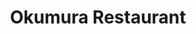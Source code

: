 ---
layout: place
title: "Okumura Restaurant"
permalink: /california/encino/okumura-restaurant.html
stateAbbr: CA
stateName: California
cityName: Encino
seo:
  name: "Okumura Restaurant"
  type: Restaurant
  links: null
description: "Okumura Restaurant serves delicious sushi in Encino, California. Try fresh Japanese dishes for a great dining experience. "
place_id: ChIJvUgMC0qYwoARFUUg7uLiVwM
photos:
  - name: >-
      places/ChIJvUgMC0qYwoARFUUg7uLiVwM/photos/AeeoHcL6iSK8DtaLmTjzE92GE5XXBS39GX6HMdfbQLtYJQVBgfkvH88rBvMH01WkNh0hB_gbaUA83jW-h1qoNlTXECxN4zucP0IxN42MG7qYUBR1bpciV85ji1VXyfZATMWPi40FTGwFWmm4aYJa8UiVhueI1V3G9w5MILqU7kuP_-r748ZIZfzLPqxBEdVi5-qw-vYOh5iroJHJxqOUu9kDBDbA1URRour5YEcILdcEM5csRyt-q9BQ2EfJCYihJ_XJkYtF0O2t_A9gqm3xSOJKWW_8YkBygn1WQumhpZulbnWeCQ
    widthPx: 4032
    heightPx: 3024
    authorAttributions:
      - displayName: Okumura Restaurant
        uri: https://maps.google.com/maps/contrib/113722809711224000745
        photoUri: >-
          https://lh3.googleusercontent.com/a-/ALV-UjWi-zlfzuZxFDk5dYh8660iBbY7_VsG8_Unp4o9qatZCrxzRmw=s100-p-k-no-mo
    flagContentUri: >-
      https://www.google.com/local/imagery/report/?cb_client=maps_api_places.places_api&image_key=!1e10!2sAF1QipMK3hPndnRK_F9sWRAuvV7klr4CwbkLDed5SaOg&hl=en-US
    googleMapsUri: >-
      https://www.google.com/maps/place//data=!3m4!1e2!3m2!1sAF1QipMK3hPndnRK_F9sWRAuvV7klr4CwbkLDed5SaOg!2e10!4m2!3m1!1s0x80c2984a0b0c48bd:0x357e2e2ee204515
  - name: >-
      places/ChIJvUgMC0qYwoARFUUg7uLiVwM/photos/AeeoHcIS3WOXf7UJbsK6CPlg40WZXj8n-Y8zRKGEOXp_Ip8rWv9IgZni94CL1mUjH-bhPcYGuZSTHoxafGzTdQcxXHxJq7bvJtZvfom5gfZFw5UZYWTkH0dupGkJnE45Q64a9xxpmzqSCkuph8xUWpwQhENQ_aeCnnhgl4Hoszoz9zlhYmpJLd9spTn1RXFjrlJ8hK70HxIVYBmrOQh_0x1Pi_-_MtvylHOfDOkES5kAVVdb21xj9q15msbNEZYtooa52mlvE8gDYLF5VURBPkYYwhrHS0t4gblvWLkwN4XrdR_Q1w
    widthPx: 900
    heightPx: 596
    authorAttributions:
      - displayName: Okumura Restaurant
        uri: https://maps.google.com/maps/contrib/113722809711224000745
        photoUri: >-
          https://lh3.googleusercontent.com/a-/ALV-UjWi-zlfzuZxFDk5dYh8660iBbY7_VsG8_Unp4o9qatZCrxzRmw=s100-p-k-no-mo
    flagContentUri: >-
      https://www.google.com/local/imagery/report/?cb_client=maps_api_places.places_api&image_key=!1e10!2sAF1QipMAhySToDuD7nhF2vUps5Amn2iF7_6ePybS1PQJ&hl=en-US
    googleMapsUri: >-
      https://www.google.com/maps/place//data=!3m4!1e2!3m2!1sAF1QipMAhySToDuD7nhF2vUps5Amn2iF7_6ePybS1PQJ!2e10!4m2!3m1!1s0x80c2984a0b0c48bd:0x357e2e2ee204515
  - name: >-
      places/ChIJvUgMC0qYwoARFUUg7uLiVwM/photos/AeeoHcK5l6VxYe8DkHYhy5ZMT0jGUICVJ9dJKg_UbkQcNEncuHRHI5H2LLMB8z7MB9eIdP18qR-oYDQgR8MaDnsO7VqGDnW6Auz6VpnXBevXamydFJgxjavXPhF9PZ3AioviOa-PBGHhwlizrs7OxR8dazSGUN9D2vADp_2-SozR7qJQ7FfPIRWGaWyNzomcpmZ9RLpgDCZZ-eF7nP-Yi-B5D55hooOTBgDIPKf9y_LwmPhAoGzwLNRdgBQ1hFY2FJ20nXbamlKVSX97L-xpdl36IKye5IowVwqEWuXumrwKzfluQT_nNUkWCdj5FomJJv6rWEGBpbVfEizgHaqrP0z3dv-gBAsuezyxOTMouV4ZbbFdCh74wb4x_lIleyYuSTDRKEnedB3Pa5lWmOga7Kok2O6LxzFFrGz64IoXxE2fyKX0-Rtv
    widthPx: 4032
    heightPx: 3024
    authorAttributions:
      - displayName: Kevin Prakhao
        uri: https://maps.google.com/maps/contrib/117347053678512876417
        photoUri: >-
          https://lh3.googleusercontent.com/a-/ALV-UjV2GJ2ltaAKtnBdKvrlMo_MRbyTZpyAag9cFL3i_b223Ivlb3vL1A=s100-p-k-no-mo
    flagContentUri: >-
      https://www.google.com/local/imagery/report/?cb_client=maps_api_places.places_api&image_key=!1e10!2sCIHM0ogKEICAgICksN-StgE&hl=en-US
    googleMapsUri: >-
      https://www.google.com/maps/place//data=!3m4!1e2!3m2!1sCIHM0ogKEICAgICksN-StgE!2e10!4m2!3m1!1s0x80c2984a0b0c48bd:0x357e2e2ee204515
  - name: >-
      places/ChIJvUgMC0qYwoARFUUg7uLiVwM/photos/AeeoHcKEIvKM6FA34L1fMBy7YwakY5ZS2xQ9RxH9yFtjTF90a7ViziauICHneAKr3tPcJbV-AWyVhoMrVYwuKSHKp49XIr142u1z9lEA8y-Mbk6922_GkQcZOUWRoiVB_Pqlr54XKDaavK2HeXm7clzuU061ardbz9fY3bo1v5gy1E_ucN2roKX0HX8lPXWU_zWDCYA7kt_y4Ax7tFXd4nZeFMlmWThcFcGQupUubexb7DJ0GKLJeiOaCSgR3AnxJWaHtn7fM7O6IQrex0CNwMIu52JpAPY4YTkz_BSf23Fgss9sACw9LFUoEkHOhUXTUf5TaK_lr5c-jitWful2LH81PjulY6FTVLbaA8m3hfeutqg95TyocO0ecgYxHv3yluXyd2NH-B3DG52zYK_fxx_6TBwr2s9OLUpzxY9Geujg-OwmzQ
    widthPx: 4420
    heightPx: 2316
    authorAttributions:
      - displayName: A R ARSANOV
        uri: https://maps.google.com/maps/contrib/116158167872291562428
        photoUri: >-
          https://lh3.googleusercontent.com/a-/ALV-UjX3yb8XVgLYwmQWdn5ea2lBSOkHHm_G-752oyxC37WiAY06Z5T8=s100-p-k-no-mo
    flagContentUri: >-
      https://www.google.com/local/imagery/report/?cb_client=maps_api_places.places_api&image_key=!1e10!2sCIHM0ogKEICAgID2wr-0KA&hl=en-US
    googleMapsUri: >-
      https://www.google.com/maps/place//data=!3m4!1e2!3m2!1sCIHM0ogKEICAgID2wr-0KA!2e10!4m2!3m1!1s0x80c2984a0b0c48bd:0x357e2e2ee204515
  - name: >-
      places/ChIJvUgMC0qYwoARFUUg7uLiVwM/photos/AeeoHcKsGlhZC2TK_S81r7kGWQYhx8InQUm7z70tbB52fhDqHyOmBRT7OKi5q_qjXwbQF7QQ2428uZQQ2r5LskCwSrqgU6SN4hsGH-OSb2dgpcRBucNaJ7RvvS3o377rp__xzQqTkVqIUkN1cEQzFGTbmZq3vwsKKdVUov_pHpE41MnLBdEp8jXWUdyKDmajXI28862UdbeOZs_bhV-96Epirn9InLtFfULkmM07y9lWqkDh6-JWMVrkemkGBKwcNC8rOQjyHwg7in4XpfOFg2Qq7WEEB-cuwS8tbVe2JrcRm0GraxcVBXoiae-BfqSK0Nubv7R9OrMC3VV0PqzYysH0_fbGBIxLbI9tIGYOe0vmKgIa3TDPPJ1znPkLfyRr96AWtI3u9uJ9K1UIkEHVYQtfWtcEq63QrwLIXa6Af9Iy5t9q11Uh
    widthPx: 3024
    heightPx: 4032
    authorAttributions:
      - displayName: Kevin Prakhao
        uri: https://maps.google.com/maps/contrib/117347053678512876417
        photoUri: >-
          https://lh3.googleusercontent.com/a-/ALV-UjV2GJ2ltaAKtnBdKvrlMo_MRbyTZpyAag9cFL3i_b223Ivlb3vL1A=s100-p-k-no-mo
    flagContentUri: >-
      https://www.google.com/local/imagery/report/?cb_client=maps_api_places.places_api&image_key=!1e10!2sCIHM0ogKEICAgICX-uiSngE&hl=en-US
    googleMapsUri: >-
      https://www.google.com/maps/place//data=!3m4!1e2!3m2!1sCIHM0ogKEICAgICX-uiSngE!2e10!4m2!3m1!1s0x80c2984a0b0c48bd:0x357e2e2ee204515
  - name: >-
      places/ChIJvUgMC0qYwoARFUUg7uLiVwM/photos/AeeoHcImDZP80SsSqGYRlfaHu7sKAWr1d_0L_ftMA7HRScGro_Nineoz3Lc-VMeGd0hjV-5m5wGRq2UrOqLEh8u_pdSZoLJFWhDqAp5mqwvtHA45Sko4XfKbfuNcUJCjcn-ilVMNQEedCs1VApoOzodJPOrs8Feb9uVozEvu6GtlhOJuHGe4qnAfPkfVYt2brIvw7iCkvp3YOjaFz8LOt0WeaTH1pomGad8NxuMKAC2aSvpmmquUpe3ReJ0pTIEuCoZuPq_gysnFqCbNFAl8fs55o8mfvopX4ZRx35QLCkQ_QDiiAuRMaPUPZq18byyfjNoysJUKRh9Drypp5iU8BoGY6O-DjaXe6_vJMW3y3HIfjxII_qAHV52q53PCGsdweXrRk34vEveAdIdAG0Vblxoq0WNmLzxusLqWHnj824o7DkCOMw
    widthPx: 1960
    heightPx: 1960
    authorAttributions:
      - displayName: Hiroshi Ishikawa
        uri: https://maps.google.com/maps/contrib/113716487325124913337
        photoUri: >-
          https://lh3.googleusercontent.com/a/ACg8ocKrmYJzB9Z4g0gS8gh9fbSn7iv-fYHPjbnVyOxPSGKbV8O99Q=s100-p-k-no-mo
    flagContentUri: >-
      https://www.google.com/local/imagery/report/?cb_client=maps_api_places.places_api&image_key=!1e10!2sCIHM0ogKEICAgICEhrHRMg&hl=en-US
    googleMapsUri: >-
      https://www.google.com/maps/place//data=!3m4!1e2!3m2!1sCIHM0ogKEICAgICEhrHRMg!2e10!4m2!3m1!1s0x80c2984a0b0c48bd:0x357e2e2ee204515
  - name: >-
      places/ChIJvUgMC0qYwoARFUUg7uLiVwM/photos/AeeoHcISO2aoegrUvNW4aVr6y3uRH0U-z9xmJMRWgivLRPLOP43I-qVCw_ZSHEsZxIh0PMg8XHVJQPMGpToVdAY3-B-__MGaIi6r-LFXM0LoOxMM7sOXJu-yNPcJJZRRPxix802QWRM7OTtGWCf2bzKRDaPd89_iS3fSjtUdp6LN3Bfrl5zXBd1LVoznNO70ZjFFNSuZi3ZHVbCCnPsYVeJiu9KtZGjV6FbpCZaLo2M_8yfwtrLDqlxqWocEkvWHsxxckxlh3BxyrC637L-ssnkhcFA18TUarFXWh_UgyjRtDXQ8_ZtN0vBZmlyp_Y9ge05SAst4dODWmKVkTQ0saST3czP6llH7uwVGAVqrtSg5Dfhs5LpE52gYKk7p5s5hbrWj_uovNC2pNt4hOZXla3HxvQp2rnTu0jxsW7fijNa-DuBoyrY
    widthPx: 3024
    heightPx: 4032
    authorAttributions:
      - displayName: Dino Cruz
        uri: https://maps.google.com/maps/contrib/112803407533447817279
        photoUri: >-
          https://lh3.googleusercontent.com/a-/ALV-UjUl1ZlH_te8FOuAU0fMyaHyqQEQX1PNZqcrV2Jdzi4YDx51Z2YAKw=s100-p-k-no-mo
    flagContentUri: >-
      https://www.google.com/local/imagery/report/?cb_client=maps_api_places.places_api&image_key=!1e10!2sCIHM0ogKEICAgID2r-Oh_wE&hl=en-US
    googleMapsUri: >-
      https://www.google.com/maps/place//data=!3m4!1e2!3m2!1sCIHM0ogKEICAgID2r-Oh_wE!2e10!4m2!3m1!1s0x80c2984a0b0c48bd:0x357e2e2ee204515
  - name: >-
      places/ChIJvUgMC0qYwoARFUUg7uLiVwM/photos/AeeoHcK0Qru-kAA9WzrQDKaQSpJqzEs7nbGOtES9sF6PCe1DlORsWqxA5VNOefCCBQ-jI_TtZox3jRoesfGcLR0g0BttyGbyun_obj22nRKGQNm9pXVwP6-B_4sw2u3cwZHOmKD9LoWUkizk7S3B9B9gv6V_KJ6i3kSTCfaP1epFTjd9pKggaWzn0f4xsp1zhk0JtukBjViZYWsVVFavx5Qzlil4xRutLlD6UkfoM3_g8RQezs31WdCM-ykFFjvBZMYXFV33yWLcM9oLnzomNv1mLv8NLDzDrO2sbC5zMSuYQww8HS-M10bxPlsLuW7yJBl3GsJ1pm_PZ9oCtrGpX4xUB1ZY6pI8Yn5QnxDRc1X8aItc3Qdn9CIU182xzOY_iq8Acxl-yx6EwdJcAJ8kej_GhOUFaE9NF4LNuXfZNVTcTxG2Fw
    widthPx: 4032
    heightPx: 3024
    authorAttributions:
      - displayName: Kevin Prakhao
        uri: https://maps.google.com/maps/contrib/117347053678512876417
        photoUri: >-
          https://lh3.googleusercontent.com/a-/ALV-UjV2GJ2ltaAKtnBdKvrlMo_MRbyTZpyAag9cFL3i_b223Ivlb3vL1A=s100-p-k-no-mo
    flagContentUri: >-
      https://www.google.com/local/imagery/report/?cb_client=maps_api_places.places_api&image_key=!1e10!2sCIHM0ogKEICAgICksIeoXQ&hl=en-US
    googleMapsUri: >-
      https://www.google.com/maps/place//data=!3m4!1e2!3m2!1sCIHM0ogKEICAgICksIeoXQ!2e10!4m2!3m1!1s0x80c2984a0b0c48bd:0x357e2e2ee204515
  - name: >-
      places/ChIJvUgMC0qYwoARFUUg7uLiVwM/photos/AeeoHcIIgRaJBXQfTJuLJ48GvrtsADZ2OUTAm0eSAQN-HhhilPcOVsU6TWkWjSd47B8f5DYWzhctbwZVVmisusA2opvM3xIAinI39UhDlItUK7CwjbwQMGw65krmII7tNYBnDSbDyQXSWiNK11NnAPb-gEVy6l6dzszdYfO9xuNWEqKjkL7la4MlDBQl7jBdbejLqLIgmw8QOUxG-cTZq5uWbBrhBTgxKd0eCzoaImlG9o9ZPhuq4pRxdP4XcNSR2avKzxNPi2mH3ATn3Wyz2aCc4ZoXTNcun-2MvY_zr9A1llqvHM8fuTs-cP5gW5FqqJO2fEoHpwTHxZ8v1dHe0fIxvlmamq8l_r0zsW37ZWfXDCUc9jshOFDNx4xC91z2DQx__BhLtuhlodoEhJ6erNb_V9O4Jq-a8gCGCTldTFHUjzoYpw
    widthPx: 1000
    heightPx: 562
    authorAttributions:
      - displayName: Jacqueline Kipp
        uri: https://maps.google.com/maps/contrib/114175888662254407178
        photoUri: >-
          https://lh3.googleusercontent.com/a/ACg8ocKJ7XpJg6qg-rRoeA6dusXBtTF7zUP3eOha2Q3Is-_6E_ns1Q=s100-p-k-no-mo
    flagContentUri: >-
      https://www.google.com/local/imagery/report/?cb_client=maps_api_places.places_api&image_key=!1e10!2sCIHM0ogKEICAgICpvtncWw&hl=en-US
    googleMapsUri: >-
      https://www.google.com/maps/place//data=!3m4!1e2!3m2!1sCIHM0ogKEICAgICpvtncWw!2e10!4m2!3m1!1s0x80c2984a0b0c48bd:0x357e2e2ee204515
  - name: >-
      places/ChIJvUgMC0qYwoARFUUg7uLiVwM/photos/AeeoHcJQB3GONpbhSwg0g6NnqgPG2UmlpcYgu4k3gAlw4UtEN7OCx4kI3BCwOIxyzCwQKCUNuAlmZPiHe0l7uhUzer6dGFKseGbHQ1KPpeDOZYDBtyDPzpB_mXB1N22MAmSGRllRCoBZH9nFRRQCxbnl6w19PCzi3DvBwnQ4wJCUSWWv-nAPce1UeYNVbIMkNQ27AaRyxC60rtufnAAQedrFd0w_wtJbdGL7Ss80YSFLKu14j9d8AAvUvkxjvWkqzx3rW-3_0R7bd76F1nYV1R_GR2AcERUCfWedUWaRLnWAlMO2saS4xJQH_zrmyXq3WbIFlQZYnxAkrVxsNynmoKiC54NAz3h7t9pberKBDF0bhytwAtxO_j4T0pZY9dl2u9S_8Ag635lxQbRUwm4Z_fYwl5tH17oQ1Fhi2HiNdQLylawRig
    widthPx: 4032
    heightPx: 3024
    authorAttributions:
      - displayName: Carpet USA & Tile
        uri: https://maps.google.com/maps/contrib/114769195140404105749
        photoUri: >-
          https://lh3.googleusercontent.com/a-/ALV-UjXuD3ynMtiS_xVKF4AVkhm4_520DNgBqRi_VkgTYfbY0jtH27N3=s100-p-k-no-mo
    flagContentUri: >-
      https://www.google.com/local/imagery/report/?cb_client=maps_api_places.places_api&image_key=!1e10!2sCIHM0ogKEICAgIDu-YqHKQ&hl=en-US
    googleMapsUri: >-
      https://www.google.com/maps/place//data=!3m4!1e2!3m2!1sCIHM0ogKEICAgIDu-YqHKQ!2e10!4m2!3m1!1s0x80c2984a0b0c48bd:0x357e2e2ee204515
address: 17302 Ventura Blvd, Encino, CA 91316, USA
street: 17302 Ventura Blvd
city: Encino
state: CA
zip: '91316'
country: USA
neighborhood: Encino
latitude: '34.160697'
longitude: '-118.510086'
accessibility_options:
  wheelchairAccessibleParking: true
  wheelchairAccessibleEntrance: true
  wheelchairAccessibleRestroom: true
  wheelchairAccessibleSeating: true
business_status: OPERATIONAL
name: Okumura Restaurant
google_maps_links:
  directionsUri: >-
    https://www.google.com/maps/dir//''/data=!4m7!4m6!1m1!4e2!1m2!1m1!1s0x80c2984a0b0c48bd:0x357e2e2ee204515!3e0
  placeUri: https://maps.google.com/?cid=240910569373189397
  writeAReviewUri: >-
    https://www.google.com/maps/place//data=!4m3!3m2!1s0x80c2984a0b0c48bd:0x357e2e2ee204515!12e1
  reviewsUri: >-
    https://www.google.com/maps/place//data=!4m4!3m3!1s0x80c2984a0b0c48bd:0x357e2e2ee204515!9m1!1b1
  photosUri: >-
    https://www.google.com/maps/place//data=!4m3!3m2!1s0x80c2984a0b0c48bd:0x357e2e2ee204515!10e5
primary_type: Sushi Restaurant
opening_hours:
  regular: null
  current: null
secondary_opening_hours:
  regular:
    weekdayDescriptions: null
    type: null
  current:
    weekdayDescriptions: null
    type: null
phone: null
price_level: null
price_range: null
rating: null
rating_count: 0
website: null
reviews: null
parking_options: null
payment_options: null
allow_dogs: null
curbside_pickup: null
delivery: null
dine_in: null
good_for_children: null
good_for_groups: null
good_for_sports: null
live_music: null
menu_for_children: null
outdoor_seating: null
reservable: null
restroom: null
serves_beer: null
serves_breakfast: null
serves_brunch: null
serves_cocktails: null
serves_coffee: null
serves_dinner: null
serves_dessert: null
serves_lunch: null
serves_vegetarian_food: null
serves_wine: null
takeout: null
summary: null

---